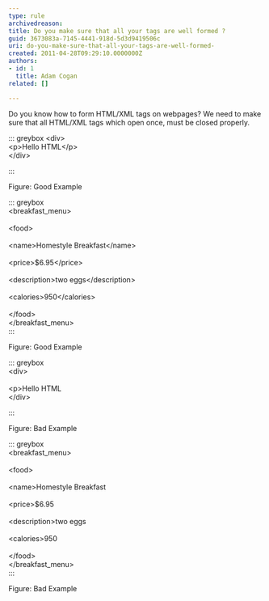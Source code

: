 ```yaml
---
type: rule
archivedreason: 
title: Do you make sure that all your tags are well formed ?
guid: 3673083a-7145-4441-918d-5d3d9419506c
uri: do-you-make-sure-that-all-your-tags-are-well-formed-
created: 2011-04-28T09:29:10.0000000Z
authors:
- id: 1
  title: Adam Cogan
related: []

---
```


Do you know how to form HTML/XML tags on webpages?
 We need to make sure that all HTML/XML tags which open once, must be closed properly.  
<!--endintro-->



::: greybox
 &lt;div&gt;   
 &lt;p&gt;Hello HTML&lt;/p&gt;   
 &lt;/div&gt; 

:::

Figure: Good Example



::: greybox
<br>&lt;breakfast\_menu&gt;<br>
<br>&lt;food&gt;<br>
<br>&lt;name&gt;Homestyle Breakfast&lt;/name&gt;<br>
<br>&lt;price&gt;$6.95&lt;/price&gt;<br>
<br>&lt;description&gt;two eggs&lt;/description&gt;<br>
<br>&lt;calories&gt;950&lt;/calories&gt;<br>
<br>&lt;/food&gt;
<br>&lt;/breakfast\_menu&gt;<br>
:::

Figure: Good Example


::: greybox
<br>&lt;div&gt;   
<br>&lt;p&gt;Hello HTML  
<br>&lt;/div&gt;<br>

:::

Figure: Bad Example


::: greybox
<br>&lt;breakfast\_menu&gt;<br>
<br>&lt;food&gt;<br>
<br>&lt;name&gt;Homestyle Breakfast<br>
<br>&lt;price&gt;$6.95<br>
<br>&lt;description&gt;two eggs<br>
<br>&lt;calories&gt;950<br>
<br>&lt;/food&gt;
<br>&lt;/breakfast\_menu&gt;<br>
:::

Figure: Bad Example
